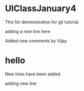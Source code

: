 # UIClassJanuary4
This for demonstration for git tutorial.



adding a new line here

Added new comments by Vijay 

<h1>hello</h1>

New lines have been added


<p>adding new line</p>

